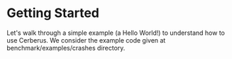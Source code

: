 # Getting Started
Let's walk through a simple example (a Hello World!) to understand how to use Cerberus. 
We consider the example code given at benchmark/examples/crashes directory.

